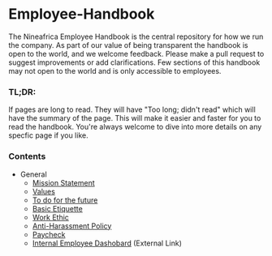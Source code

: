 # Employee-Handbook

The Nineafrica Employee Handbook is the central repository for how we run the company. As part of our value of being transparent the handbook is open to the world, and we welcome feedback. Please make a pull request to suggest improvements or add clarifications. Few sections of this handbook may not open to the world and is only accessible to employees.

### TL;DR:

If pages are long to read. They will have "Too long; didn't read" which will have the summary of the page.
This will make it easier and faster for you to read the handbook.
You're always welcome to dive into more details on any specfic page if you like.

### Contents

- General
  - [Mission Statement](/general/vision-mission/README.md)
  - [Values](/general/values/README.md)
  - [To do for the future](/general/to-do/README.md)
  - [Basic Etiquette](/general/basic-etiquette/README.md)
  - [Work Ethic](/general/work-ethic/README.md)
  - [Anti-Harassment Policy](/general/anti-harassment/README.md)
  - [Paycheck](/general/paycheck/README.md)
  - [Internal Employee Dashobard](https://nineafrica.com/login) (External Link)
